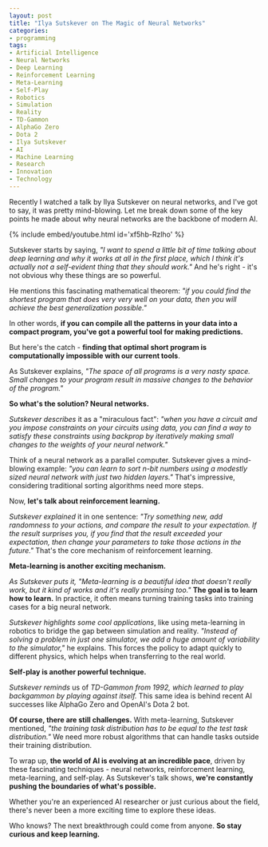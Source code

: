 ```yaml
---
layout: post
title: "Ilya Sutskever on The Magic of Neural Networks"
categories:
- programming
tags:
- Artificial Intelligence
- Neural Networks
- Deep Learning
- Reinforcement Learning
- Meta-Learning
- Self-Play
- Robotics
- Simulation
- Reality
- TD-Gammon
- AlphaGo Zero
- Dota 2
- Ilya Sutskever
- AI
- Machine Learning
- Research
- Innovation
- Technology
---
```

Recently I watched a talk by Ilya Sutskever on neural networks, and I've got to say, it was pretty mind-blowing. Let me break down some of the key points he made about why neural networks are the backbone of modern AI.

{% include embed/youtube.html id='xf5hb-Rzlho' %}

Sutskever starts by saying, *"I want to spend a little bit of time talking about deep learning and why it works at all in the first place, which I think it's actually not a self-evident thing that they should work."* And he's right - it's not obvious why these things are so powerful.

He mentions this fascinating mathematical theorem: *"if you could find the shortest program that does very very well on your data, then you will achieve the best generalization possible."*

In other words, **if you can compile all the patterns in your data into a compact program, you've got a powerful tool for making predictions.**

But here's the catch - **finding that optimal short program is computationally impossible with our current tools**.

As Sutskever explains, *"The space of all programs is a very nasty space. Small changes to your program result in massive changes to the behavior of the program."*

**So what's the solution? Neural networks.** 

*Sutskever describes* it as a "miraculous fact": *"when you have a circuit and you impose constraints on your circuits using data, you can find a way to satisfy these constraints using backprop by iteratively making small changes to the weights of your neural network."*

Think of a neural network as a parallel computer. Sutskever gives a mind-blowing example: *"you can learn to sort n-bit numbers using a modestly sized neural network with just two hidden layers."* That's impressive, considering traditional sorting algorithms need more steps.

Now, **let's talk about reinforcement learning.**

*Sutskever explained* it in one sentence: *"Try something new, add randomness to your actions, and compare the result to your expectation. If the result surprises you, if you find that the result exceeded your expectation, then change your parameters to take those actions in the future."* That's the core mechanism of reinforcement learning.

**Meta-learning is another exciting mechanism.**

*As Sutskever puts it, "Meta-learning is a beautiful idea that doesn't really work, but it kind of works and it's really promising too."* **The goal is to learn how to learn.** In practice, it often means turning training tasks into training cases for a big neural network.

*Sutskever highlights some cool applications*, like using meta-learning in robotics to bridge the gap between simulation and reality. *"Instead of solving a problem in just one simulator, we add a huge amount of variability to the simulator,"* he explains. This forces the policy to adapt quickly to different physics, which helps when transferring to the real world.

**Self-play is another powerful technique.**

*Sutskever reminds* us of *TD-Gammon from 1992, which learned to play backgammon by playing against itself.* This same idea is behind recent AI successes like AlphaGo Zero and OpenAI's Dota 2 bot.

**Of course, there are still challenges.** With meta-learning, Sutskever mentioned, *"the training task distribution has to be equal to the test task distribution."* We need more robust algorithms that can handle tasks outside their training distribution.

To wrap up, **the world of AI is evolving at an incredible pace**, driven by these fascinating techniques - neural networks, reinforcement learning, meta-learning, and self-play. As Sutskever's talk shows, **we're constantly pushing the boundaries of what's possible.** 

Whether you're an experienced AI researcher or just curious about the field, there's never been a more exciting time to explore these ideas.

Who knows? The next breakthrough could come from anyone. **So stay curious and keep learning.**
